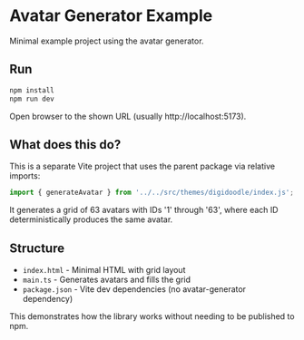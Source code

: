 # Avatar Generator Example

Minimal example project using the avatar generator.

## Run

```bash
npm install
npm run dev
```

Open browser to the shown URL (usually http://localhost:5173).

## What does this do?

This is a separate Vite project that uses the parent package via relative imports:

```typescript
import { generateAvatar } from '../../src/themes/digidoodle/index.js';
```

It generates a grid of 63 avatars with IDs '1' through '63', where each ID deterministically produces the same avatar.

## Structure

- `index.html` - Minimal HTML with grid layout
- `main.ts` - Generates avatars and fills the grid
- `package.json` - Vite dev dependencies (no avatar-generator dependency)

This demonstrates how the library works without needing to be published to npm.
